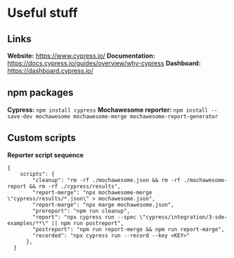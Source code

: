 # Useful stuff

## Links
**Website:** https://www.cypress.io/
**Documentation:** https://docs.cypress.io/guides/overview/why-cypress
**Dashboard:** https://dashboard.cypress.io/

## npm packages
**Cypress:** `npm install cypress`
**Mochawesome reporter:** `npm install --save-dev mochawesome mochawesome-merge mochawesome-report-generator`

## Custom scripts
**Reporter script sequence**
```
{
    scripts": {
        "cleanup": "rm -rf ./mochawesome.json && rm -rf ./mochawesome-report && rm -rf ./cypress/results",
        "report-merge": "npx mochawesome-merge \"cypress/results/*.json\" > mochawesome.json",
        "report-marge": "npx marge mochawesome.json",
        "prereport": "npm run cleanup",
        "report": "npx cypress run --spec \"cypress/integration/3-sde-examples/**\" || npm run postreport",
        "postreport": "npm run report-merge && npm run report-marge",
        "recorded": "npx cypress run --record --key <KEY>"
      },
  }
```
